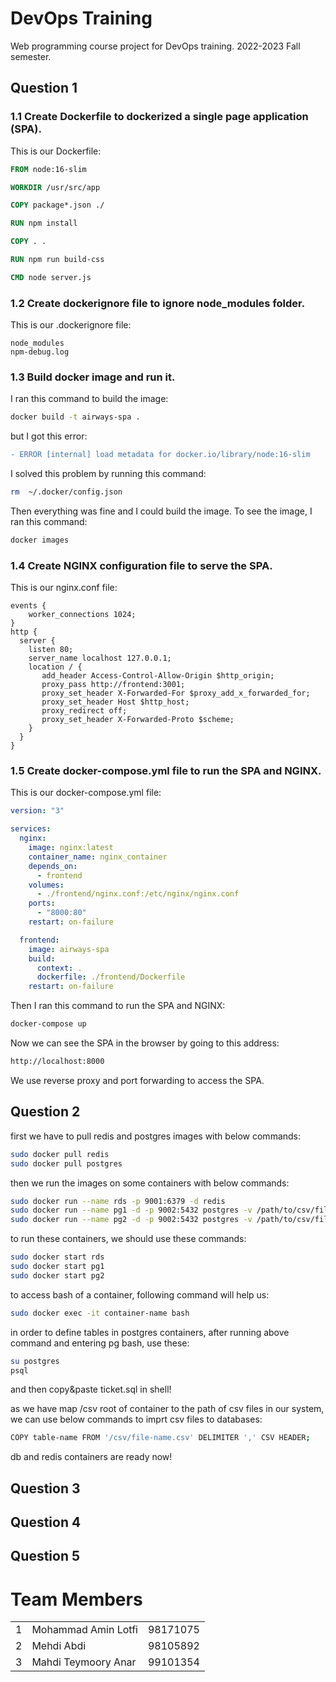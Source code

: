 # DevOps Training

Web programming course project for DevOps training. 2022-2023 Fall semester.

## Question 1

### 1.1 Create Dockerfile to dockerized a single page application (SPA).

This is our Dockerfile:

```dockerfile
FROM node:16-slim

WORKDIR /usr/src/app

COPY package*.json ./

RUN npm install

COPY . .

RUN npm run build-css

CMD node server.js
```

### 1.2 Create dockerignore file to ignore node_modules folder.

This is our .dockerignore file:

```
node_modules
npm-debug.log
```

### 1.3 Build docker image and run it.

I ran this command to build the image:

```bash
docker build -t airways-spa .
```

but I got this error:

```diff
- ERROR [internal] load metadata for docker.io/library/node:16-slim
```

I solved this problem by running this command:

```bash
rm  ~/.docker/config.json 
```

Then everything was fine and I could build the image.
To see the image, I ran this command:

```bash
docker images
```

### 1.4 Create NGINX configuration file to serve the SPA.

This is our nginx.conf file:

```nginx
events {
    worker_connections 1024;
}
http {
  server {
    listen 80;
    server_name localhost 127.0.0.1;
    location / {
       add_header Access-Control-Allow-Origin $http_origin;
       proxy_pass http://frontend:3001;
       proxy_set_header X-Forwarded-For $proxy_add_x_forwarded_for;
       proxy_set_header Host $http_host;
       proxy_redirect off;
       proxy_set_header X-Forwarded-Proto $scheme;
    }
  }
}
```

### 1.5 Create docker-compose.yml file to run the SPA and NGINX.

This is our docker-compose.yml file:

```yaml
version: "3"

services:
  nginx:
    image: nginx:latest
    container_name: nginx_container
    depends_on:
      - frontend
    volumes:
      - ./frontend/nginx.conf:/etc/nginx/nginx.conf
    ports:
      - "8000:80"
    restart: on-failure

  frontend:
    image: airways-spa
    build:
      context: .
      dockerfile: ./frontend/Dockerfile
    restart: on-failure
```
Then I ran this command to run the SPA and NGINX:

```bash
docker-compose up
```

Now we can see the SPA in the browser by going to this address:

```bash
http://localhost:8000
```

We use reverse proxy and port forwarding to access the SPA.

## Question 2

first we have to pull redis and postgres images with below commands:

```bash
sudo docker pull redis
sudo docker pull postgres
```

then we run the images on some containers with below commands:

```bash
sudo docker run --name rds -p 9001:6379 -d redis
sudo docker run --name pg1 -d -p 9002:5432 postgres -v /path/to/csv/files:/csv postgres
sudo docker run --name pg2 -d -p 9002:5432 postgres -v /path/to/csv/files:/csv postgres
```

to run these containers, we should use these commands:

```bash
sudo docker start rds
sudo docker start pg1
sudo docker start pg2
```
to access bash of a container, following command will help us:

```bash
sudo docker exec -it container-name bash
```
in order to define tables in postgres containers, after running above command and entering pg bash, use these:

```bash
su postgres
psql
```
and then copy&paste ticket.sql in shell!

as we have map /csv root of container to the path of csv files in our system, we can use below commands to imprt csv files to databases:

```bash
COPY table-name FROM '/csv/file-name.csv' DELIMITER ',' CSV HEADER;
```
db and redis containers are ready now!

## Question 3
## Question 4

## Question 5

# Team Members

<table>
    <tr>
        <td>1</td>
        <td>Mohammad Amin Lotfi</td>
        <td>98171075</td>
    </tr>
    <tr>
        <td>2</td>
        <td>Mehdi Abdi</td>
        <td>98105892</td>
    </tr>
    <tr>
        <td>3</td>
        <td>Mahdi Teymoory Anar</td>
        <td>99101354</td>
     </tr>
</table>
